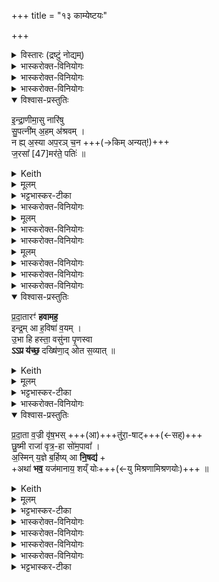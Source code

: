 +++
title = "१३ काम्येष्टयः"

+++

<details><summary>विस्तारः (द्रष्टुं नोद्यम्)</summary>

वैश्वदेवं याज्याकाण्डम्

(सं २-२-८ अनुवाकाम्नातानां अनृज्विन्द्रयागादीनां पुरोनुवाक्यायाज्याः)  
१-२ , ५-८, १--१२ त्रिष्टुप्  
१३ गायत्री  
९ आस्तारपङ्किः  
१४ शक्वरी  
३-४अनुष्टुप्  
विश्वेदेवा ऋषयः
</details>

<details><summary>भास्करोक्त-विनियोगः</summary>

1अथ याज्याकाण्डं वैश्वदेवं, तत्र 'इन्द्रायान्वृजवे पुरोडाशमेकादशकपालं निर्वपेद्ग्रामकामः' इत्यस्य पुरोनुवाक्या - अन्वहेति त्रिष्टुप् ॥ 
</details>

<div class="js_include" url="/vedAH_Rk/shAkalam/saMhitA/vishvAsa-prastutiH/10/089/13_anvaha_mAsA.md"  newLevelForH1="5" includeTitle="false"> </div>  

<div class="js_include" url="/vedAH_Rk/shAkalam/saMhitA/sarvASh_TIkAH/10/089/13_anvaha_mAsA.md"  newLevelForH1="5" includeTitle="false"> </div>  

<details><summary>भास्करोक्त-विनियोगः</summary>

2तत्रैव याज्या - अनु ते दायीति त्रिष्टुप् ॥ व्याख्यातेयं षष्ठान्ते ।
</details>


<div class="js_include" url="/vedAH_Rk/shAkalam/saMhitA/vishvAsa-prastutiH/06/025/08_anu_te.md"  newLevelForH1="5" includeTitle="false"> </div>  

<div class="js_include" url="/vedAH_Rk/shAkalam/saMhitA/sarvASh_TIkAH/06/025/08_anu_te.md"  newLevelForH1="5" includeTitle="false"> </div>  

<details><summary>भास्करोक्त-विनियोगः</summary>

3'इन्द्राण्यै चरुं निर्वपेद्यस्य सेनाऽसंशितेव स्यात्' इत्यस्य पुरोनुवाक्या - इन्द्राणीमित्यनुष्टुप् ॥ 
</details>


<details open><summary>विश्वास-प्रस्तुतिः</summary>

इ॒न्द्रा॒णीमा॒सु नारि॑षु  
सु॒पत्नी॑म् अ॒हम् अ॑श्रवम् ।   
न ह्य् अ॒स्या अप॒रञ् च॒न +++(→किम् अन्यत्!)+++  
ज॒रसा᳚ [47]मर॑ते॒ पतिः॑  ॥
</details>

<details><summary>Keith</summary>

Indrani beyond other women  
I have heard to be favoured with a spouse,  
For never at any time [1]  
Shall her husband die of old age.
</details>


<details><summary>मूलम्</summary>

इ॒न्द्रा॒णीमा॒सु नारि॑षु सु॒पत्नी॑म॒हम॑श्रवम् ।   
न ह्य॒स्या अप॒रञ्च॒न ज॒रसा᳚ [47]मर॑ते॒ पतिः॑  ॥
</details>

<details><summary>भट्टभास्कर-टीका</summary>

इन्द्रणीमिन्द्रस्य पत्नीम् । 'इन्द्रवरुण' इति ङीष् । आसु नारिषु मध्ये । छान्दसं ह्रस्वत्वम् । सुपत्नीं शोभनपतिकाम् । 'विभाषा सपूर्वस्य' इति ङीष्, 'आद्युदात्तं द्व्यच्छन्दसि' इत्युत्तरपदाद्युदात्तत्वम् । अहमश्रवं श्रुतवानस्मि । शृणोतेर्लङि व्यत्ययेन शप् । लुग्वा शपः । **अपरञ्चन** किञ्चन किञ्चान्यदित्यर्थः अयमस्मा अन्यो विशेषः । चनेति समुच्चये । **न ह्यस्याः पतिः जरसा** वयोहान्या **मरते** म्रियते । व्यत्ययेन शप्, 'हि च' इति निघातप्रतिषेधः । सैव महाभागा इन्द्राणी अस्मत्सेनामुत्साहवतीं करोत्वित्यर्थः ॥
</details>

<details><summary>भास्करोक्त-विनियोगः</summary>

4तत्रैव याज्या - नाहम् इत्य् अनुष्टुप् ॥ 
</details>


<div class="js_include" url="/vedAH_Rk/shAkalam/saMhitA/vishvAsa-prastutiH/10/086/12_nAhamindrANi_rAraNa.md"  newLevelForH1="5" includeTitle="false"> </div>  

<div class="js_include" url="/vedAH_Rk/shAkalam/saMhitA/sarvASh_TIkAH/10/086/12_nAhamindrANi_rAraNa.md"  newLevelForH1="5" includeTitle="false"> </div>  


<details><summary>मूलम्</summary>

नाहमि॑न्द्राणि रारण॒ सख्यु॑र्वृ॒षाक॑पेर् ऋ॒ते ।   
यस्ये॒दमप्यꣳ॑ ह॒विᳶ प्रि॒यन्दे॒वेषु॒ गच्छ॑ति  ॥
</details>

<details><summary>भास्करोक्त-विनियोगः</summary>

5'इन्द्राय मन्युमते मनस्वते पुरोडाशमेकादशकपालं निर्वपेत् सङ्ग्रामे संयत्ते' इत्यस्य पुरोनुवाक्या - यो जात इति ॥ 
</details>

<div class="js_include" url="/vedAH_Rk/shAkalam/saMhitA/vishvAsa-prastutiH/02/012/01_yo_jAta.md"  newLevelForH1="5" includeTitle="false"> </div>  

<div class="js_include" url="/vedAH_Rk/shAkalam/saMhitA/sarvASh_TIkAH/02/012/01_yo_jAta.md"  newLevelForH1="5" includeTitle="false"> </div>  

<details><summary>भास्करोक्त-विनियोगः</summary>

6तत्रैव याज्या - आ ते मह इति पुरस्ताज्ज्योतिस्त्रिष्टुप् । 
</details>

<div class="js_include" url="/vedAH_Rk/shAkalam/saMhitA/vishvAsa-prastutiH/07/025/01_A_te.md"  newLevelForH1="5" includeTitle="false"> </div>  

<div class="js_include" url="/vedAH_Rk/shAkalam/saMhitA/sarvASh_TIkAH/07/025/01_A_te.md"  newLevelForH1="5" includeTitle="false"> </div>  


<details><summary>मूलम्</summary>

आ ते॑ म॒ह इ॑न्द्रो॒त्यु॑ग्र॒ सम॑न्यवो॒..     
यत् स॒मर॑न्त॒ सेनाः᳚ ।   
 पता॑ति दि॒द्युन्नर्य॑स्य बाहु॒वो...
 र्मा ते᳚ [48] मनो॑ विष्व॒द्रिय॒ग्विचा॑रीत्  ॥
</details>

<details><summary>भास्करोक्त-विनियोगः</summary>

7इन्द्राय दात्रे पुरोडाशमेकादशकपालं निवेपेद्यः कामयेत दानकामा मे प्रजास्युः' इत्यस्य पुरोनुवाक्या - मा न इति त्रिष्टुप् ॥ 
</details>

<div class="js_include" url="/vedAH_Rk/shAkalam/saMhitA/vishvAsa-prastutiH/04/020/10_mA_no.md"  newLevelForH1="5" includeTitle="false"> </div>  

<div class="js_include" url="/vedAH_Rk/shAkalam/saMhitA/sarvASh_TIkAH/04/020/10_mA_no.md"  newLevelForH1="5" includeTitle="false"> </div>

<details><summary>भास्करोक्त-विनियोगः</summary>

8तत्रैव याज्या - आ तू भरेति तृतीयपादान्तम्
</details>

<div class="js_include" url="/vedAH_Rk/shAkalam/saMhitA/vishvAsa-prastutiH/03/036/09_A_tU.md"  newLevelForH1="5" includeTitle="false"> </div>  

<div class="js_include" url="/vedAH_Rk/shAkalam/saMhitA/sarvASh_TIkAH/03/036/09_A_tU.md"  newLevelForH1="5" includeTitle="false"> </div>  

<details><summary>भास्करोक्त-विनियोगः</summary>

9'इन्द्राय प्रदात्रे पुरोदाशमेकादशकपालं निर्वपेद् यस्मै प्रत्तम् इव सन्नप्रदीयेत' इत्यस्य पुरोनुवाक्या - प्रदातारमिति बृहती ॥
</details>


<details open><summary>विश्वास-प्रस्तुतिः</summary>

प्र॒दा॒तारꣳ॑ **हवामह॒**  
इन्द्र॒म् आ ह॒विषा॑ व॒यम् ।    
उ॒भा हि हस्ता॒  वसु॑ना पृ॒णस्वा  
**ऽऽप्र य॑च्छ॒** दख्षि॑णा॒द् ओत स॒व्यात्  ॥
</details>

<details><summary>Keith</summary>

With our oblation we summon  
Indra, the giver;  
Fill both thy hands with bounty;  
Give to us from the left and the right.
</details>


<details><summary>मूलम्</summary>

प्र॒दा॒तारꣳ॑ हवामह॒   
इन्द्र॒मा ह॒विषा॑ व॒यम् ।    
उ॒भा हि हस्ता॒  वसु॑ना पृ॒णस्वा..  +++(११ अक्षराणि)+++
ऽऽप्र य॑च्छ॒ दख्षि॑णा॒दोत स॒व्यात्  ॥ +++(१० अक्षराणि)+++
</details>

<details><summary>भट्टभास्कर-टीका</summary>

द्वाभ्यमष्टाक्षराभ्यां दशाक्षराभ्यां च बृहती । प्रदातारमिन्द्रमिति त्वामनेन हविषा वयं हवामहे आह्वयामहे । 'बहुलं छन्दसि' इति सम्प्रसारणम् । स त्वमुभौ हस्तौ वसुना धनेन पृणस्व पूरय । पृण प्रीणने, तौदादिकः, व्यत्ययेनात्मनेपदम्, 'हि च' इति निघातप्रतिषेधः । पूरयित्वा चास्मभ्यं प्रयच्छ देहीति यावत् । आ दक्षिणादा च सव्यात्प्रसारिताद्धस्तात् ताभ्यां प्रसारिताभ्यां यावद्गृह्यते तावद्देहीति यावत् ॥
</details>

<details><summary>भास्करोक्त-विनियोगः</summary>

10तत्रैव याज्या - प्रदातेति त्रिष्टुप् ॥ 
</details>


<details open><summary>विश्वास-प्रस्तुतिः</summary>

प्र॒दा॒ता व॒ज्री वृ॑ष॒भस् +++(आ)+++तु॑रा॒-षाट्+++(←सह्)+++  
छु॒ष्मी राजा॑ वृत्र॒-हा सो॑म॒पावा᳚ ।   
अ॒स्मिन् य॒ज्ञे ब॒र्हिष्य् आ **नि॒षद्य॑** +  
+अथा॑ **भव॒** यज॑मानाय॒ शय्ँ योः+++(←यु मिश्रणामिश्रणयोः)+++  ॥
</details>

<details><summary>Keith</summary>

The giver, the bolt-bearer, the bull, the overpowering,  
The impetuous, the king, slayer of Vrtra, drinker of the Soma,  
Seated at this sacrifice on the strew,  
Be thou health and wealth to the sacrificer.
</details>


<details><summary>मूलम्</summary>

प्र॒दा॒ता व॒ज्री वृ॑ष॒भस्तु॑रा॒षाट्छु॒ष्मी राजा॑ वृत्र॒हा सो॑म॒पावा᳚ ।   
अ॒स्मिन् य॒ज्ञे ब॒र्हिष्या नि॒षद्याथा॑ भव॒ यज॑मानाय॒ शय्ँयोः  ॥
</details>

<details><summary>भट्टभास्कर-टीका</summary>

**प्रदाता** प्रकर्षेण दाता **वज्री** वज्रवान् **वृषभः** वर्षिताभिमतानां धनानां, **तुराषाट्** तूर्णम् अभिभविता शत्रूणां । तुर त्वरासम्भ्रमयोः, भिदादिलक्षणोङ्, 'छन्दसि सहः' इति ण्विः, सहेस्साढस्सः' इति षत्वम् । **शुष्मी** बलवान् **राजा** दीप्यमानः **वृत्रहा** वृत्रं हतवान् **सोमपावा** सोमस्य पाता । 'अतो मनिन्' इति वनिप् । ईदृशस्त्वमस्मिन् **यज्ञे बर्हिषि** सीदसि । आगत्य **निषद्य** आसित्वा, अथ अनन्तरं यजमानाय **शं** च **योश्** च **भव** रोगाणां शमयिता भयानां च यावयीता । शाम्यतेर् यौतेश् च विच् । 'निपातस्य च' इति संहितायामथशब्दस्य दीर्घत्वम् ॥
</details>

<details><summary>भास्करोक्त-विनियोगः</summary>

11'इन्द्राय सुत्राम्णे पुरोडाशमेकादशकपालं निर्वपेदपरुद्धो वापरुद्ध्यमानो वा' इत्यस्य पुरोनुवाक्या - इन्द्रस्सुत्रामेति त्रिष्टुप् ॥ 
</details>

<div class="js_include" url="atharva/shaunakam/rUDha-saMhitA/vishvAsa-prastutiH/07/091_sutrAmA_indraH/01_indraH_sutrAmA.md"  newLevelForH1="5" includeTitle="false"> </div>  

<div class="js_include" url="/vedAH_Rk/shAkalam/saMhitA/sarvASh_TIkAH/06/047/12_indraH_sutrAmA.md"  newLevelForH1="5" includeTitle="false"> </div>  

<details><summary>भास्करोक्त-विनियोगः</summary>

12तत्रैव याज्या - तस्य वयमिति त्रिष्टुप् ॥ 
</details>

<div class="js_include" url="/vedAH_Rk/shAkalam/saMhitA/vishvAsa-prastutiH/06/047/13_tasya_vayaM.md"  newLevelForH1="5" includeTitle="false"> </div>  

<div class="js_include" url="/vedAH_Rk/shAkalam/saMhitA/sarvASh_TIkAH/06/047/13_tasya_vayaM.md"  newLevelForH1="5" includeTitle="false"> </div>  

<details><summary>भास्करोक्त-विनियोगः</summary>

13यो ऽलं श्रियै सन् सदृङ् समानैस् स्यात् तस्मा एतम् ऐन्द्रम् एकादश्शकपालं निर्वपेत्' इत्यस्य पुरोनुवाक्या - रेवतीर्न इति गायत्री ॥ 'रेवती पुरोनुवाक्या' इति ब्राह्मणम् । 
</details>

<div class="js_include" url="/vedAH/atharva/shaunakam/rUDha-saMhitA/vishvAsa-prastutiH/20/122/01_revatIrnaH_sadhamAda.md"  newLevelForH1="5" includeTitle="false"> </div>  

<div class="js_include" url="/vedAH/atharva/shaunakam/rUDha-saMhitA/sarvASh_TIkAH/20/122/01_revatIrnaH_sadhamAda.md"  newLevelForH1="5" includeTitle="false"> </div>  


<details><summary>भास्करोक्त-विनियोगः</summary>

14तत्रैव याज्या - प्रोष्वस्मा इति शक्वरी सप्तपदा ॥ 'शक्वरी याज्या' इति ब्राह्मणम् । 
</details>

<div class="js_include" url="/vedAH/atharva/shaunakam/rUDha-saMhitA/vishvAsa-prastutiH/20/095/02_pro_Shvasmai.md"  newLevelForH1="5" includeTitle="false"> </div>  

<div class="js_include" url="/vedAH/atharva/shaunakam/rUDha-saMhitA/sarvASh_TIkAH/20/095/02_pro_Shvasmai.md"  newLevelForH1="5" includeTitle="false"> </div>  



<details><summary>भट्टभास्कर-टीका</summary>

इति भट्टभास्करमिश्रविरचिते ज्ञानयज्ञाख्ये यजुर्वेदभाष्ये प्रथमकाण्डे सप्तमप्रपाठके त्रयोदशोनुवाकः ॥
समाप्तश्च प्रपाठकः ॥  
</details>
